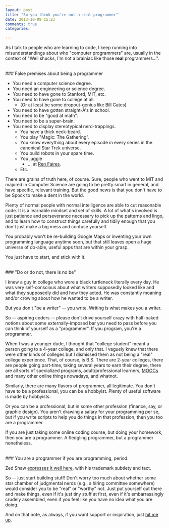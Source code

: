 ```yaml
---
layout: post
title: "So you think you're not a real programmer"
date: 2013-10-09 15:23
comments: true
categories: 

---
```


As I talk to people who are learning to code, I keep running into misunderstandings about who "computer programmers" are, usually in the context of "Well shucks, I'm not a brainiac like those **real** programmers…".

<!-- more -->
<br>
### False premises about being a programmer

* You need a computer science degree. 
* You need an engineering or science degree.
* You need to have gone to Stanford, MIT, etc.
* You need to have gone to college at all.
	* (Or at least be some dropout-genius like Bill Gates)
* You need to have gotten straight-A's in school.
* You need to be "good at math".
* You need to be a super-brain.
* You need to display stereotypical nerd-trappings.
	* You have a thick neck-beard.
	* You play "Magic: The Gathering".
	* You know everything about every episode in every series in the canonical Star Trek universe.
	* You build robots in your spare time.
	* You juggle
		* … at [Ren Faires](http://www.renfair.com/).
	* Etc.

There are grains of truth here, of course. Sure, people who went to MIT and majored in Computer Science are going to be pretty smart in general, and have specific, relevant training. But the good news is that you don't have to be Spock to make a dent in the world.

Plenty of normal people with normal intelligence are able to cut reasonable code. It is a learnable mindset and set of skills. A lot of what's involved is just patience and perseverance necessary to pick up the patterns and lingo, and to learn how to construct things carefully and tidily enough that you don't just make a big mess and confuse yourself.

You probably won't be re-building Google Maps or inventing your own programming language anytime soon, but that still leaves open a huge universe of do-able, useful apps that are within your grasp.

You just have to start, and stick with it.

<br>
### "Do or do not, there is no be"

I knew a guy in college who wore a black turtleneck literally every day. He was very self-conscious about what writers supposedly looked like and what they supposedly did and how they acted. He was constantly moaning and/or crowing about how he wanted to be a writer.

But you don't "be a writer" -- you write. Writing is what makes you a writer.

So -- aspiring coders -- please don't drive yourself crazy with half-baked notions about some externally-imposed bar you need to pass before you can think of yourself as a "programmer".  If you program, you're a programmer.

When I was a younger dude, I thought that "college student" meant a person going to a 4-year college, and only that. I vaguely knew that there were other kinds of colleges but I dismissed them as not being a "real" college experience. That, of course, is B.S. There are 2-year colleges, there are people going part-time, taking several years to earn their degree, there are all sorts of specialized programs, adult/professional learners, [MOOCs](http://en.wikipedia.org/wiki/Massive_open_online_course) and many other online things nowadays, and whatnot.

Similarly, there are many flavors of programmer, all legitimate. You don't have to be a professional, you can be a hobbyist. Plenty of useful software is made by hobbyists.

Or you can be a professional, but in some other profession (finance, say, or graphic design). You aren't drawing a salary for your programming per se, but if you write scripts to help you do things in that profession, then you too are a programmer.

If you are just taking some online coding course, but doing your homework, then you are a programmer. A fledgling programmer, but a programmer nonetheless.

<br>
### You are a programmer if you are programming, period.

Zed Shaw [expresses it well here](http://goo.gl/US8Xcf), with his trademark subtlety and tact.

So -- just start building stuff! Don't worry too much about whether some star chamber of judgmental nerds (e.g., a hiring committee somewhere) would consider you to be "real" or "worthy" not. Just put yourself out there and make things, even if it's just tiny stuff at first, even if it's embarrassingly crudely assembled, even if you feel like you have no idea what you are doing.

And on that note, as always, if you want support or inspiration, just [hit me up](/about).
